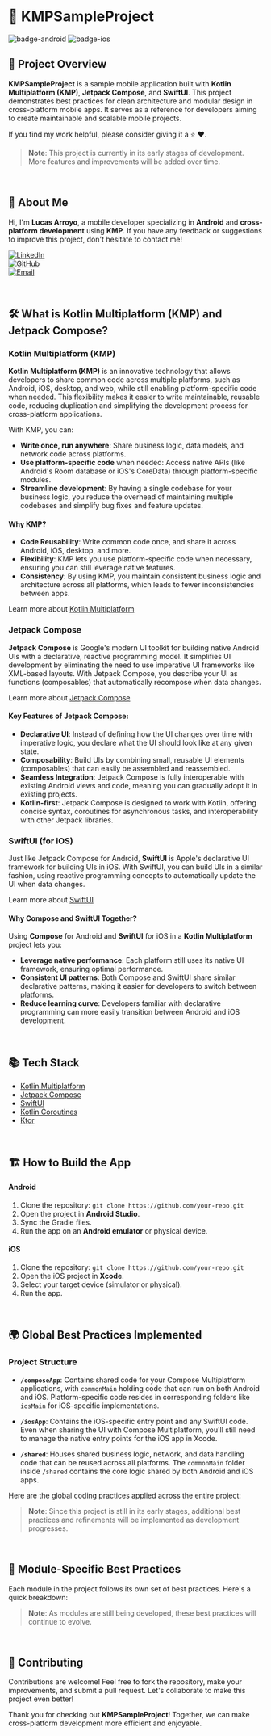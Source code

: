# 🚀 KMPSampleProject

![badge-android](http://img.shields.io/badge/platform-android-6EDB8D.svg?style=flat)
![badge-ios](http://img.shields.io/badge/platform-ios-CDCDCD.svg?style=flat)

## 📱 Project Overview
**KMPSampleProject** is a sample mobile application built with **Kotlin Multiplatform (KMP)**, **Jetpack Compose**, and **SwiftUI**. This project demonstrates best practices for clean architecture and modular design in cross-platform mobile apps. It serves as a reference for developers aiming to create maintainable and scalable mobile projects.

If you find my work helpful, please consider giving it a ⭐ ❤️.


> **Note**: This project is currently in its early stages of development. More features and improvements will be added over time.

</br>

## 👤 About Me
Hi, I'm **Lucas Arroyo**, a mobile developer specializing in **Android** and **cross-platform development** using **KMP**. If you have any feedback or suggestions to improve this project, don't hesitate to contact me!

[![LinkedIn](https://img.shields.io/badge/LinkedIn-Connect-blue?style=flat&logo=linkedin)](https://www.linkedin.com)  
[![GitHub](https://img.shields.io/badge/GitHub-Follow-lightgrey?style=flat&logo=github)](https://github.com)  
[![Email](https://img.shields.io/badge/Email-Get%20in%20touch-red?style=flat&logo=gmail)](mailto:your-email@example.com)

</br>

## 🛠 What is Kotlin Multiplatform (KMP) and Jetpack Compose?

### Kotlin Multiplatform (KMP)
**Kotlin Multiplatform (KMP)** is an innovative technology that allows developers to share common code across multiple platforms, such as Android, iOS, desktop, and web, while still enabling platform-specific code when needed. This flexibility makes it easier to write maintainable, reusable code, reducing duplication and simplifying the development process for cross-platform applications.

With KMP, you can:
- **Write once, run anywhere**: Share business logic, data models, and network code across platforms.
- **Use platform-specific code** when needed: Access native APIs (like Android's Room database or iOS's CoreData) through platform-specific modules.
- **Streamline development**: By having a single codebase for your business logic, you reduce the overhead of maintaining multiple codebases and simplify bug fixes and feature updates.

#### Why KMP?
- **Code Reusability**: Write common code once, and share it across Android, iOS, desktop, and more.
- **Flexibility**: KMP lets you use platform-specific code when necessary, ensuring you can still leverage native features.
- **Consistency**: By using KMP, you maintain consistent business logic and architecture across all platforms, which leads to fewer inconsistencies between apps.

Learn more about [Kotlin Multiplatform](https://kotlinlang.org/docs/multiplatform.html)

### Jetpack Compose
**Jetpack Compose** is Google's modern UI toolkit for building native Android UIs with a declarative, reactive programming model. It simplifies UI development by eliminating the need to use imperative UI frameworks like XML-based layouts. With Jetpack Compose, you describe your UI as functions (composables) that automatically recompose when data changes.

Learn more about [Jetpack Compose](https://developer.android.com/compose)

#### Key Features of Jetpack Compose:
- **Declarative UI**: Instead of defining how the UI changes over time with imperative logic, you declare what the UI should look like at any given state.
- **Composability**: Build UIs by combining small, reusable UI elements (composables) that can easily be assembled and reassembled.
- **Seamless Integration**: Jetpack Compose is fully interoperable with existing Android views and code, meaning you can gradually adopt it in existing projects.
- **Kotlin-first**: Jetpack Compose is designed to work with Kotlin, offering concise syntax, coroutines for asynchronous tasks, and interoperability with other Jetpack libraries.

### SwiftUI (for iOS)
Just like Jetpack Compose for Android, **SwiftUI** is Apple's declarative UI framework for building UIs in iOS. With SwiftUI, you can build UIs in a similar fashion, using reactive programming concepts to automatically update the UI when data changes.

Learn more about [SwiftUI](https://developer.apple.com/xcode/swiftui/)

#### Why Compose and SwiftUI Together?
Using **Compose** for Android and **SwiftUI** for iOS in a **Kotlin Multiplatform** project lets you:
- **Leverage native performance**: Each platform still uses its native UI framework, ensuring optimal performance.
- **Consistent UI patterns**: Both Compose and SwiftUI share similar declarative patterns, making it easier for developers to switch between platforms.
- **Reduce learning curve**: Developers familiar with declarative programming can more easily transition between Android and iOS development.

</br>

## 📚 Tech Stack 
- [Kotlin Multiplatform](https://kotlinlang.org/lp/multiplatform/)
- [Jetpack Compose](https://developer.android.com/compose)
- [SwiftUI](https://developer.apple.com/xcode/swiftui/)
- [Kotlin Coroutines](https://github.com/Kotlin/kotlinx.coroutines)
- [Ktor](https://ktor.io/)

</br>

## 🏗️ How to Build the App

#### Android
1. Clone the repository: `git clone https://github.com/your-repo.git`
2. Open the project in **Android Studio**.
3. Sync the Gradle files.
4. Run the app on an **Android emulator** or physical device.

#### iOS
1. Clone the repository: `git clone https://github.com/your-repo.git`
2. Open the iOS project in **Xcode**.
3. Select your target device (simulator or physical).
4. Run the app.

</br>

## 🌍 Global Best Practices Implemented

### Project Structure

- **`/composeApp`**: Contains shared code for your Compose Multiplatform applications, with `commonMain` holding code that can run on both Android and iOS. Platform-specific code resides in corresponding folders like `iosMain` for iOS-specific implementations.
  
- **`/iosApp`**: Contains the iOS-specific entry point and any SwiftUI code. Even when sharing the UI with Compose Multiplatform, you'll still need to manage the native entry points for the iOS app in Xcode.
  
- **`/shared`**: Houses shared business logic, network, and data handling code that can be reused across all platforms. The `commonMain` folder inside `/shared` contains the core logic shared by both Android and iOS apps.


Here are the global coding practices applied across the entire project:

<!--
- **Separation of Concerns**: Clean separation between UI, business logic, and data layers using the **Clean Architecture** pattern. 
- **Dependency Injection**: Implemented with **Koin**/**Dagger** for better scalability and decoupling.
- **Immutable Data**: Wherever possible, we use immutable data structures to avoid unexpected side effects.
- **Centralized State Management**: Utilizing **StateFlow** or **LiveData** for predictable and maintainable UI state.
- **Test Coverage**: Unit tests ensure high code reliability and ease of refactoring.
-->

> **Note**: Since this project is still in its early stages, additional best practices and refinements will be implemented as development progresses.

</br>

## 🧩 Module-Specific Best Practices

Each module in the project follows its own set of best practices. Here's a quick breakdown:

<!--
### 🏠 Home Module
- **Single Responsibility Principle (SRP)**: The **Home** module is focused solely on displaying the app's main dashboard.
- **Dynamic Feature Loading**: Each tile in the dashboard links to a separate, dynamically loaded feature module.

### 👤 Profile Module
- **MVVM Architecture**: Separation of concerns using the **Model-View-ViewModel** pattern.
- **Reactive State Handling**: Uses **StateFlow** for efficient UI state management.

### 📦 Qbox Module
- **Efficient Caching**: Implements local caching to minimize network requests and ensure smooth performance.
- **Offline Support**: Built with offline-first principles, ensuring the module works without an active internet connection.
-->

> **Note**: As modules are still being developed, these best practices will continue to evolve.

</br>

## 🤝 Contributing
Contributions are welcome! Feel free to fork the repository, make your improvements, and submit a pull request. Let's collaborate to make this project even better!

Thank you for checking out **KMPSampleProject**! Together, we can make cross-platform development more efficient and enjoyable.

